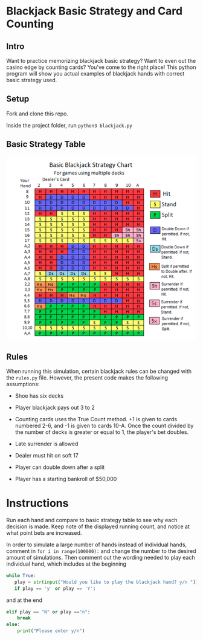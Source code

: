 # Blackjack Basic Strategy and Card Counting

## Intro

Want to practice memorizing blackjack basic strategy? Want to even out the casino edge by counting cards? You've come to the right place! This python program will show you actual examples of blackjack hands with correct basic strategy used. 

## Setup

Fork and clone this repo.

Inside the project folder, run `python3 blackjack.py`

## Basic Strategy Table

![Basic Strategy Table](Basic_Table.png)

## Rules

When running this simulation, certain blackjack rules can be changed with the `rules.py` file. However, the present code makes the following assumptions: 

- Shoe has six decks

- Player blackjack pays out 3 to 2

- Counting cards uses the True Count method. +1 is given to cards numbered 2-6, and -1 is given to cards 10-A. Once the count divided by the number of decks is greater or equal to 1, the player's bet doubles.

- Late surrender is allowed

- Dealer must hit on soft 17

- Player can double down after a split

- Player has a starting bankroll of $50,000

# Instructions

Run each hand and compare to basic strategy table to see why each decision is made. Keep note of the displayed running count, and notice at what point bets are increased.

In order to simulate a large number of hands instead of individual hands, comment in `for i in range(100000):` and change the number to the desired amount of simulations. Then comment out the wording needed to play each individual hand, which includes at the beginning

 ```py
while True:
    play = str(input("Would you like to play the blackjack hand? y/n ")) 
    if play == 'y' or play == 'Y':
```
and at the end

```py
elif play == "N" or play =="n":
    break
else:
    print("Please enter y/n") 
```



